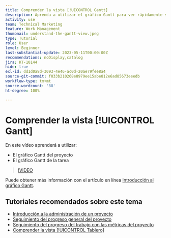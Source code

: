 ```yaml
---
title: Comprender la vista [!UICONTROL Gantt]
description: Aprenda a utilizar el gráfico Gantt para ver rápidamente sus tareas y proyectos desde un nivel alto con una cantidad de detalles sorprendentes.
activity: use
team: Technical Marketing
feature: Work Management
thumbnail: understand-the-gantt-view.jpeg
type: Tutorial
role: User
level: Beginner
last-substantial-update: 2023-05-11T00:00:00Z
recommendations: noDisplay,catalog
jira: KT-10144
hide: true
exl-id: dd1d0a8d-3093-4e46-ac0d-20ae79fee8a4
source-git-commit: f033b210268e8979ee15abe812e6ad85673eeedb
workflow-type: tm+mt
source-wordcount: '88'
ht-degree: 100%

---
```


# Comprender la vista [!UICONTROL Gantt]

En este vídeo aprenderá a utilizar:

* El gráfico Gantt del proyecto
* El gráfico Gantt de la tarea

>[!VIDEO](https://video.tv.adobe.com/v/3419304/?quality=12&learn=on)

Puede obtener más información con el artículo en línea [Introducción al gráfico Gantt](https://experienceleague.adobe.com/docs/workfront/using/manage-work/the-gantt-chart/gantt-chart-overview/get-started-with-gantt.html?lang=es).

## Tutoriales recomendados sobre este tema

* [Introducción a la administración de un proyecto](/help/manage-work/projects/getting-started-manage-a-project.md)
* [Seguimiento del progreso general del proyecto](/help/manage-work/projects/track-overall-project-progress.md)
* [Seguimiento del progreso del trabajo con las métricas del proyecto](/help/manage-work/projects/track-work-progress-with-project-metrics.md)
* [Comprender la vista [!UICONTROL Tablero]](/help/manage-work/projects/understand-the-board-view.md)
